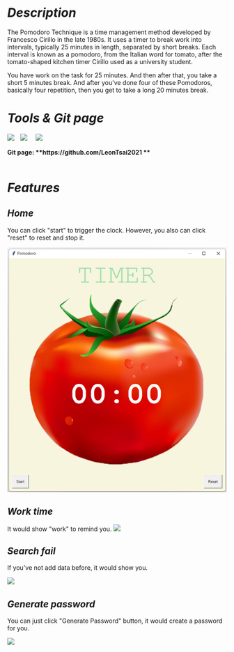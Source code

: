 # <Strong>_Description_</Strong>

The Pomodoro Technique is a time management method developed by Francesco Cirillo in the late 1980s. It uses a timer to break work into intervals, typically 25 minutes in length, separated by short breaks. Each interval is known as a pomodoro, from the Italian word for tomato, after the tomato-shaped kitchen timer Cirillo used as a university student.

You have work on the task for 25 minutes. And then after that, you take a short 5 minutes break. And after you've done four of these Pomodoros, basically four repetition, then you get to take a long 20 minutes break.
<br  />

# <Strong>_Tools & Git page_</Strong>

<img align = "left" width = "30px" src = "https://upload.wikimedia.org/wikipedia/commons/thumb/9/9a/Visual_Studio_Code_1.35_icon.svg/2048px-Visual_Studio_Code_1.35_icon.svg.png" />
<img align = "left" width = "35px" src = "https://encrypted-tbn0.gstatic.com/images?q=tbn:ANd9GcSmGZh-nLwf0EhKWSEHxrZ3VE50o0zvol2ZHXPCdu2oFd6220h3&s">
<img align = "left" width = "30px" src = "https://upload.wikimedia.org/wikipedia/commons/thumb/3/3f/Git_icon.svg/1024px-Git_icon.svg.png">
<br />
<br />
<strong>Git page: **https://github.com/LeonTsai2021 **</strong> 
<br  />



<br  />

# <Strong>_Features_</Strong>

## <Strong>_Home_</Strong>
You can click "start" to trigger the clock. However, you also can click "reset" to reset and stop it.

<img src = "./screenshot/Home.png">

## <Strong>_Work time_</Strong>
It would show "work" to remind you.
<img src = "./screenshot/Search_success.png">

## <Strong>_Search fail_</Strong>
If you've not add data before, it would show you.

<img src = "./screenshot/Search_fail.png">

## <Strong>_Generate password_</Strong>
You can just click "Generate Password" button, it would create a password for you.

<img src = "./screenshot/Generate_password.png">

<br  />
